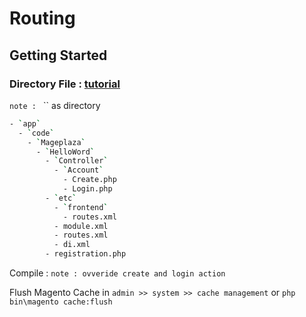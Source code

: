 # Routing

## Getting Started

### Directory File : [tutorial](https://www.mageplaza.com/magento-2-module-development/magento-2-routing.html)
`note : `  `` as directory
```bash
- `app`
  - `code`
    - `Mageplaza`
      - `HelloWord`
        - `Controller`
          - `Account`
            - Create.php
            - Login.php
        - `etc`
          - `frontend`
            - routes.xml
          - module.xml
          - routes.xml
          - di.xml
        - registration.php
```

Compile : 
`note : ovveride create and login action`

Flush Magento Cache in `admin >> system >> cache management` or `php bin\magento cache:flush`
